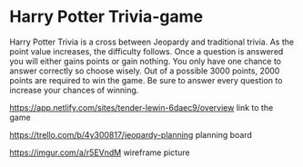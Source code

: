 # Harry Potter Trivia-game

Harry Potter Trivia is a cross between Jeopardy and traditional trivia. As the point value increases, the difficulty follows. 
Once a question is answered you will either gains points or gain nothing. You only have one chance to answer correctly so choose wisely. 
Out of a possible 3000 points, 2000 points are required to win the game. Be sure to answer every question to increase your chances of winning.


https://app.netlify.com/sites/tender-lewin-6daec9/overview
link to the game

https://trello.com/b/4y300817/jeopardy-planning
planning board

https://imgur.com/a/r5EVndM 
wireframe picture
